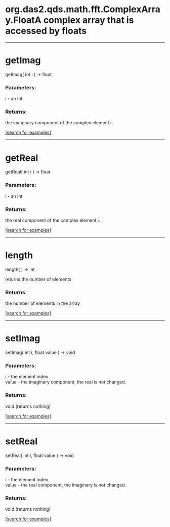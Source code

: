 # org.das2.qds.math.fft.ComplexArray.FloatA complex array that is accessed by floats
***
<a name="getImag"></a>
# getImag
getImag( int i ) &rarr; float



### Parameters:
i - an int

### Returns:
the imaginary component of the complex element i.

<a href="https://github.com/autoplot/dev/search?q=getImag&unscoped_q=getImag">[search for examples]</a>

***
<a name="getReal"></a>
# getReal
getReal( int i ) &rarr; float



### Parameters:
i - an int

### Returns:
the real component of the complex element i.

<a href="https://github.com/autoplot/dev/search?q=getReal&unscoped_q=getReal">[search for examples]</a>

***
<a name="length"></a>
# length
length(  ) &rarr; int

returns the number of elements

### Returns:
the number of elements in the array

<a href="https://github.com/autoplot/dev/search?q=length&unscoped_q=length">[search for examples]</a>

***
<a name="setImag"></a>
# setImag
setImag( int i, float value ) &rarr; void



### Parameters:
i - the element index
<br>value - the imaginary component, the real is not changed.

### Returns:
void (returns nothing)


<a href="https://github.com/autoplot/dev/search?q=setImag&unscoped_q=setImag">[search for examples]</a>

***
<a name="setReal"></a>
# setReal
setReal( int i, float value ) &rarr; void



### Parameters:
i - the element index
<br>value - the real component, the imaginary is not changed.

### Returns:
void (returns nothing)


<a href="https://github.com/autoplot/dev/search?q=setReal&unscoped_q=setReal">[search for examples]</a>

